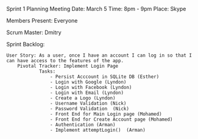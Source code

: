 Sprint 1 Planning Meeting 
Date: March 5
Time: 8pm - 9pm 
Place: Skype 

Members Present: Everyone

Scrum Master: Dmitry 

Sprint Backlog: 

	User Story: As a user, once I have an account I can log in so that I can have access to the features of the app.
		Pivotal Tracker: Implement Login Page
				Tasks: 
					- Persist Acccount in SQLite DB (Esther)
					- Login with Google (Lyndon)
					- Login with Facebook (Lyndon)
					- Login with Email (Lyndon)
					- Create a Logo (Lyndon)
					- Username Validation (Nick)
					- Password Validation  (Nick)
					- Front End for Main Login page (Mohamed)
					- Front End for Create Account page (Mohamed)
					- Authentication (Arman)
					- Implement attemptLogin()  (Arman)
